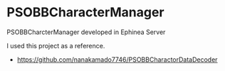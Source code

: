 # PSOBBCharacterManager
PSOBBCharcterManager developed in Ephinea Server

I used this project as a reference.
* https://github.com/nanakamado7746/PSOBBCharactorDataDecoder
